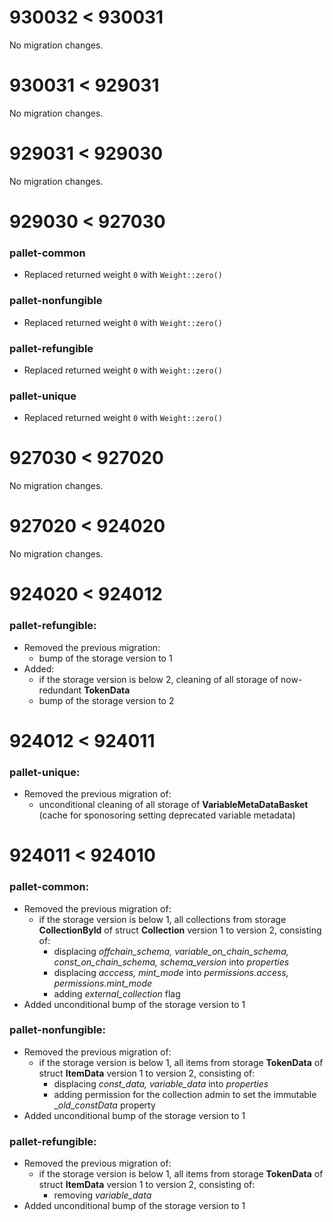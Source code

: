 # **930032 < 930031**

No migration changes.

# **930031 < 929031**

No migration changes.

# **929031 < 929030**

No migration changes.

# **929030 < 927030**

### **pallet-common**

* Replaced returned weight `0` with `Weight::zero()`

### **pallet-nonfungible**

* Replaced returned weight `0` with `Weight::zero()`

### **pallet-refungible**

* Replaced returned weight `0` with `Weight::zero()`

### **pallet-unique**

* Replaced returned weight `0` with `Weight::zero()`

# **927030 < 927020**

No migration changes.

# **927020 < 924020**

No migration changes.

# **924020 < 924012**

### **pallet-refungible**:

* Removed the previous migration:
    * bump of the storage version to 1
* Added:
    * if the storage version is below 2, cleaning of all storage of now-redundant **TokenData** 
    * bump of the storage version to 2

# **924012 < 924011**

### **pallet-unique:**

* Removed the previous migration of:
    * unconditional cleaning of all storage of **VariableMetaDataBasket** (cache for sponosoring setting deprecated variable metadata)

# **924011 < 924010**

### **pallet-common:**

* Removed the previous migration of:
    * if the storage version is below 1, all collections from storage **CollectionById** of struct **Collection** version 1 to version 2, consisting of:
        * displacing _offchain_schema, variable_on_chain_schema, const_on_chain_schema, schema_version_ into _properties_
        * displacing _acccess, mint_mode_ into _permissions.access, permissions.mint_mode_
        * adding _external_collection_ flag
* Added unconditional bump of the storage version to 1

### **pallet-nonfungible:**

* Removed the previous migration of:
    * if the storage version is below 1, all items from storage **TokenData** of struct **ItemData** version 1 to version 2, consisting of:
        * displacing _const_data, variable_data_ into _properties_
        * adding permission for the collection admin to set the immutable __old_constData_ property
* Added unconditional bump of the storage version to 1

### **pallet-refungible:**

* Removed the previous migration of:
    * if the storage version is below 1, all items from storage **TokenData** of struct **ItemData** version 1 to version 2, consisting of:
        * removing _variable_data_
* Added unconditional bump of the storage version to 1